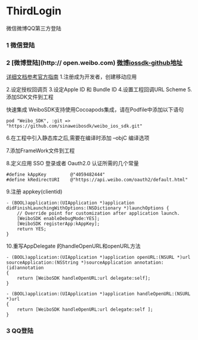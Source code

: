 # ThirdLogin
微信微博QQ第三方登陆

### 1 微信登陆


### 2 [微博登陆](http:// open.weibo.com) [微博iossdk-github地址](https://github.com/sinaweibosdk/weibo_ios_sdk)

[详细文档参考官方指南]()
1.注册成为开发者，创建移动应用

2.设定授权回调页
3.设定Apple ID 和 Bundle ID
4.设置工程回调URL Scheme
5.添加SDK文件到工程

快速集成 WeiboSDK支持使用Cocoapods集成，请在Podfile中添加以下语句
```
pod "Weibo_SDK", :git => "https://github.com/sinaweibosdk/weibo_ios_sdk.git" 
```
6.在工程中引入静态库之后,需要在编译时添加 –objC 编译选项
  
7.添加FrameWork文件到工程

8.定义应用 SSO 登录或者 Oauth2.0 认证所需的几个常量

```
#define kAppKey         @"4059482444"
#define kRedirectURI    @"https://api.weibo.com/oauth2/default.html"
```
9.注册 appkey(clientid) 

```
- (BOOL)application:(UIApplication *)application didFinishLaunchingWithOptions:(NSDictionary *)launchOptions {
    // Override point for customization after application launch.
    [WeiboSDK enableDebugMode:YES];
    [WeiboSDK registerApp:kAppKey];
    return YES;
}
```
10.重写AppDelegate 的handleOpenURL和openURL方法
```
- (BOOL)application:(UIApplication *)application openURL:(NSURL *)url sourceApplication:(NSString *)sourceApplication annotation:(id)annotation
{
    return [WeiboSDK handleOpenURL:url delegate:self];
}

- (BOOL)application:(UIApplication *)application handleOpenURL:(NSURL *)url
{
    return [WeiboSDK handleOpenURL:url delegate:self ];
}
```
### 3 QQ登陆


